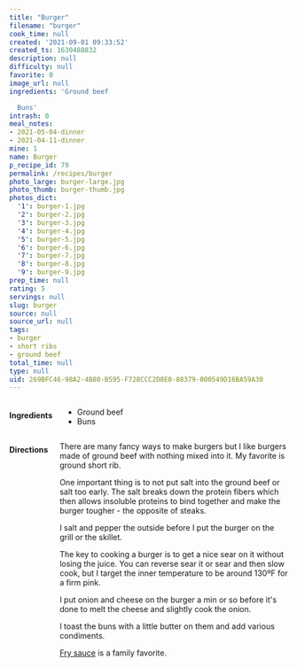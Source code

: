 ```yaml
---
title: "Burger"
filename: "burger"
cook_time: null
created: '2021-09-01 09:33:52'
created_ts: 1630488832
description: null
difficulty: null
favorite: 0
image_url: null
ingredients: 'Ground beef

  Buns'
intrash: 0
meal_notes:
- 2021-05-04-dinner
- 2021-04-11-dinner
mine: 1
name: Burger
p_recipe_id: 79
permalink: /recipes/burger
photo_large: burger-large.jpg
photo_thumb: burger-thumb.jpg
photos_dict:
  '1': burger-1.jpg
  '2': burger-2.jpg
  '3': burger-3.jpg
  '4': burger-4.jpg
  '5': burger-5.jpg
  '6': burger-6.jpg
  '7': burger-7.jpg
  '8': burger-8.jpg
  '9': burger-9.jpg
prep_time: null
rating: 5
servings: null
slug: burger
source: null
source_url: null
tags:
- burger
- short ribs
- ground beef
total_time: null
type: null
uid: 269BFC46-98A2-4B80-B595-F728CCC2D8E0-88379-000549D16BA59A30
---
```

<div class="columns large-7 small-12" id="writeup">	</div><!-- #writeup -->
</div><!-- #row-one -->
<div class="row" id="row-two">	<div class="columns large-4 small-12" id="ingredients"><h4>Ingredients</h4><div class="box box-ingredients content"><ul>
<li>Ground beef</li>
<li>Buns</li>
</ul>
</div>	</div>	<div class="columns large-6 small-12" id="directions"><h4>Directions</h4><div class="box box-directions content"><p>There are many fancy ways to make burgers but I like burgers made of ground beef with nothing mixed into it. My favorite is ground short rib.</p>
<p>One important thing is to not put salt into the ground beef or salt too early. The salt breaks down the protein fibers which then allows insoluble proteins to bind together and make the burger tougher - the opposite of steaks.</p>
<p>I salt and pepper the outside before I put the burger on the grill or the skillet.</p>
<p>The key to cooking a burger is to get a nice sear on it without losing the juice. You can reverse sear it or sear and then slow cook, but I target the inner temperature to be around 130ºF for a firm pink.</p>
<p>I put onion and cheese on the burger a min or so before it's done to melt the cheese and slightly cook the onion.</p>
<p>I toast the buns with a little butter on them and add various condiments.</p>
<p><a href="/recipes/fry-sauce">Fry sauce</a> is a family favorite.</p>
</div>	</div>